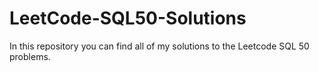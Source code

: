 # LeetCode-SQL50-Solutions
In this repository you can find all of my solutions to the Leetcode SQL 50 problems. 
